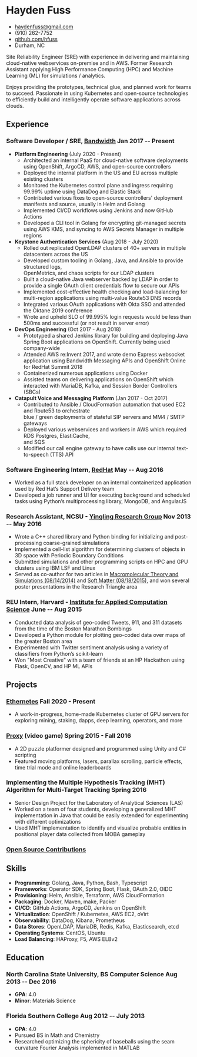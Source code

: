 <!-- The (first) h1 will be used as the <title> of the HTML page -->
# Hayden Fuss

<!-- The unordered list immediately after the h1 will be formatted on a single
line. It is intended to be used for contact details -->
- <haydenfuss@gmail.com>
- (910) 262-7752
- [github.com/hfuss](https://github.com/hfuss)
- Durham, NC

<!-- The paragraph after the h1 and ul and before the first h2 is optional. It
is intended to be used for a short summary. -->

Site Reliability Engineer (SRE) with experience in delivering and maintaining
cloud-native webservices on-premise and in AWS. Former Research Assistant applying
High Performance Computing (HPC) and Machine Learning (ML) for simulations / analytics.

Enjoys providing the prototypes, technical glue, and planned work for teams to succeed. Passionate
in using Kubernetes and open-source technologies to efficiently build and intelligently operate
software applications across clouds.

## Experience

<!-- You have to wrap the "left" and "right" half of these headings in spans by
hand -->
### <span>Software Developer / SRE, [Bandwidth](https://bandwidth.com)</span> <span>Jan 2017 -- Present</span>

  - **Platform Engineering** (July 2020 - Present)
    - Architected an internal PaaS for cloud-native software deployments using 
      OpenShift, ArgoCD, AWS, and open-source controllers
    - Deployed the internal platform in the US and EU across multiple existing clusters
    - Monitored the Kubernetes control plane and ingress requiring 99.99% uptime using DataDog and
      Elastic Stack
    - Contributed various fixes to open-source controllers' deployment manifests and source,
      usually in Helm and Golang
    - Implemented CI/CD workflows using Jenkins and now GitHub Actions
    - Developed a CLI tool in Golang for encrypting git-managed secrets using AWS KMS, and syncing
      to AWS Secrets Manager in multiple regions
  - **Keystone Authentication Services** (Aug 2018 - July 2020)
    - Rolled out replicated OpenLDAP clusters of 40+ servers in multiple datacenters across the
      US
    - Developed custom tooling in Golang, Java, and Ansible to provide structured logs,   
      OpenMetrics, and chaos scripts for our LDAP clusters
    - Built a cloud-native Java webserver backed by LDAP in order to provide a single OAuth
      client credentials flow to secure our APIs
    - Implemented cost-effective health checking and load-balancing for multi-region applications 
      using multi-value Route53 DNS records
    - Integrated various OAuth applications with Okta SSO and attended the Oktane 2019 conference
    - Wrote and upheld SLO of 99.995% login requests would be less than 500ms and successful (or
      not result in server error)
  - **DevOps Engineering** (Oct 2017 - Aug 2018)
    - Prototyped a shared Jenkins library for building and deploying Java Spring
      Boot applications on OpenShift. Currently being used company-wide
    - Attended AWS re:Invent 2017, and wrote demo Express websocket application using Bandwidth
      Messaging APIs and OpenShift Online for RedHat Summit 2018
    - Containerized numerous applications using Docker
    - Assisted teams on delivering  applications on OpenShift which interacted with MariaDB, Kafka,
      and Session Border Controllers (SBCs)
  - **Catapult Voice and Messaging Platform** (Jan 2017 - Oct 2017)
    - Contributed to Ansible / CloudFormation automation that used EC2 and Route53 to orchestrate  
      blue / green deployments of stateful SIP servers and MM4 / SMTP gateways
    - Deployed various webservices and workers in AWS which required RDS Postgres, ElastiCache,  
      and SQS
    - Modified our call engine gateway to have calls use our internal text-to-speech (TTS) API

### <span>Software Engineering Intern, [RedHat](https://redhat.com)</span> <span>May -- Aug 2016</span>

  - Worked as a full stack developer on an internal containerized application used by Red Hat’s
    Support Delivery team
  - Developed a job runner and UI for executing background and scheduled tasks using Python’s
    multiprocessing library, MongoDB, and AngularJS

### <span>Research Assistant, NCSU - [Yingling Research Group](https://www.mse.ncsu.edu/yingling/)</span> <span>Nov 2013 -- May 2016</span>

  - Wrote a C++ shared library and Python binding for initializing and post-processing 
    coarse-grained simulations
  - Implemented a cell-list algorithm for determining clusters of objects in 3D space with Periodic
    Boundary Conditions
  - Submitted simulations and other programming scripts on HPC and GPU clusters using IBM LSF and
    Linux
  - Served as co-author for two articles in [Macromolecular Theory and Simulations (08/14/2014)](http://onlinelibrary.wiley.com/doi/10.1002/mats.201400043/abstract)
    and [Soft Matter (08/18/2015)](http://pubs.rsc.org/en/content/articlelanding/2014/sm/c5sm01742d#!divAbstract), and won several poster presentations in the Research Triangle area


### <span>REU Intern, Harvard - [Institute for Applied Computation Science](https://iacs.seas.harvard.edu/)</span> <span>June -- Aug 2015</span>

  - Conducted data analysis of geo-coded Tweets, 911, and 311 datasets from the time of the Boston
    Marathon Bombings
  - Developed a Python module for plotting geo-coded data over maps of the greater Boston area
  - Experimented with Twitter sentiment analysis using a variety of classifiers from Python’s
    scikit-learn
  - Won "Most Creative" with a team of friends at an HP Hackathon using Flask, OpenCV, and
    HP ML APIs

## Projects

### <span>[Ethernetes](https://github.com/hfuss/ethernetes)</span> <span>Fall 2020 - Present</span>

  - A work-in-progress, home-made Kubernetes cluster of GPU servers for exploring
    mining, staking, dapps, deep learning, operators, and more

### <span>[Proxy](https://www.youtube.com/watch?v=RihLS9o6hew) (video game)</span> <span>Spring 2015 - Fall 2016</span>

  - A 2D puzzle platformer designed and programmed using Unity and C# scripting
  - Featured moving platforms, lasers, parallax scrolling, particle effects, time trial mode and
    online leaderboards

### <span>Implementing the Multiple Hypothesis Tracking (MHT) Algorithm for Multi-Target Tracking</span> <span>Spring 2016</span>

  - Senior Design Project for the Laboratory of Analytical Sciences (LAS)
  - Worked on a team of four students, developing a generalized MHT implementation in Java that
    could be easily extended for experimenting with different optimizations
  - Used MHT implementation to identify and visualize probable entities in positional player data
    collected from MOBA gameplay

### <span>[Open Source Contributions](https://github.com/hfuss)</span>

## Skills

  - **Programming**: Golang, Java, Python, Bash, Typescript
  - **Frameworks**: Operator SDK, Spring Boot, Flask, OAuth 2.0, OIDC
  - **Provisioning**: Helm, Ansible, Terraform, AWS CloudFormation
  - **Packaging**: Docker, Maven, make, Packer
  - **CI/CD**: GitHub Actions, ArgoCD, Jenkins on OpenShift
  - **Virtualization**: OpenShift / Kubernetes, AWS EC2, oVirt
  - **Observability**: DataDog, Kibana, Prometheus
  - **Data Stores**: OpenLDAP, MariaDB, Redis, Kafka, Elasticsearch, etcd
  - **Operating Systems**: CentOS, Ubuntu
  - **Load Balancing**: HAProxy, F5, AWS ELBv2

## Education

### <span>North Carolina State University, BS Computer Science</span> <span>Aug 2013 -- Dec 2016</span>

  - **GPA**: 4.0
  - **Minor**: Materials Science

### <span>Florida Southern College</span> <span>Aug 2012 -- July 2013</span>

  - **GPA**: 4.0
  - Pursued BS in Math and Chemistry
  - Researched optimizing the sphericity of baseballs using the seam curvature Fourier Analysis
    implemented in MATLAB
